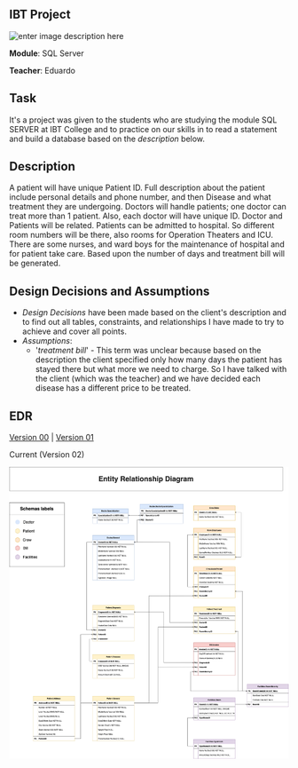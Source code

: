 ## IBT Project
![enter image description here](https://www.ibtcollege.com/uploads/4/2/8/8/42885299/published/ibt-no-background_1.png?1567616034)

**Module**: SQL Server

**Teacher**: Eduardo


## Task
It's a project was given to the students who are studying the module SQL SERVER at IBT College and to practice on our skills in to read a statement and build a database based on the *description* below.

## Description 
A patient will have unique Patient ID. Full description about the patient include personal details and phone number, and then Disease and what treatment they are undergoing. Doctors will handle patients; one doctor can treat more than 1 patient. Also, each doctor will have unique ID. Doctor and Patients will be related. Patients can be admitted to hospital. So different room numbers will be there, also rooms for Operation Theaters and ICU. There are some nurses, and ward boys for the maintenance of hospital and for patient take care. Based upon the number of days and treatment bill will be generated.

## Design Decisions and Assumptions
* *Design Decisions* have been made based on the client's description and to find out all tables, constraints, and relationships I have made to try to achieve and cover all points.
* *Assumptions*:
  * '*treatment bill*' - This term was unclear because based on the description the client specified only how many days the patient has stayed there but what more we need to charge. So I have talked with the client (which was the teacher) and we have decided each disease has a different price to be treated.


## EDR
[Version 00](https://github.com/FabioVeiga/BDScriptHospital/blob/master/ERD-V0.png?raw=true) |
[Version 01](https://github.com/fabioveiga/BDScriptHospital/blob/master/ERD-v1.png?raw=true)

Current (Version 02)

![EDR](https://github.com/fabioveiga/BDScriptHospital/blob/master/ERD-v2.png?raw=true)